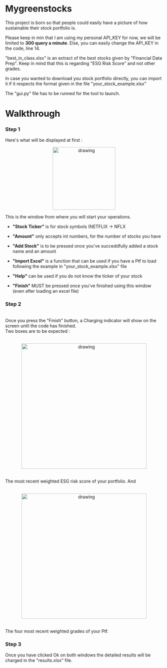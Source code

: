 # Mygreenstocks

This project is born so that people could easily have a picture of how sustainable their stock portfolio is.

Please keep in min that I am using my personal API_KEY for now, we will be limited to **300 query a minute**. Else, you can easily change the API_KEY in the code, line 14. 

"best_in_class.xlsx" is an extract of the best stocks given by "Financial Data Prep". Keep in mind that this is regarding "ESG Risk Score" and not other grades.

In case you wanted to download you stock portfolio directly, you can import it if it respects the format given in the file "your_stock_example.xlsx"

The "gui.py" file has to be runned for the tool to launch.

# Walkthrough

<h3>Step 1</h3>
Here's what will be displayed at first : 
<p align="center"> 
<img src="https://github.com/rletilly/Mygreenstocks/assets/55627422/328efca4-bf0f-4d8b-9b7b-e0a02110b666" alt="drawing" width="200"/>
</p>

This is the window from where you will start your operations.

- **"Stock Ticker"** is for stock symbols (NETFLIX -> NFLX
- **"Amount"** only accepts int numbers, for the number of stocks you have
- **"Add Stock"** is to be pressed once you've succeddfully added a stock name and an amount

- **"Import Excel"** is a function that can be used if you have a Ptf to load following the example in "your_stock_example.xlsx" file <br>
- **"Help"** can be used if you do not know the ticker of your stock <br>
- **"Finish"** MUST be pressed once you've finished using this window (even after loading an excel file)

<h3>Step 2</h3>
<br>
Once you press the "Finish" button, a Charging indicator will show on the screen until the code has finished.
<br> 
Two boxes are to be expected : <br>
<br>
<p align="center"> 
<img src="https://github.com/rletilly/Mygreenstocks/assets/55627422/74bdaa8f-a26c-4245-83c2-607620f3b241" alt="drawing" width="400"/>
</p>
<br>
The most recent weighted ESG risk score of your portfolio. And <br>
<br>
<p align="center">
<img src="https://github.com/rletilly/Mygreenstocks/assets/55627422/95ae9957-30a0-46c9-aecb-0ba391c0e0f3" alt="drawing" width="400"/>
</p>
<br>
The four most recent weighted grades of your Ptf.

<h3>Step 3</h3>
Once you have clicked Ok on both windows the detailed results will be charged in the "results.xlsx" file. 


